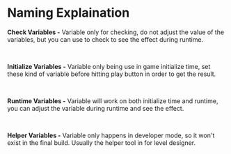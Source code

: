 <div id="content-header">
  <h1>
    Naming Explaination
  </h1>
</div>

<p>
  <span style="font-weight: bold">Check Variables -</span>
  Variable only for checking, do not adjust the value of the variables, but you can use to check to see the effect during runtime.
</p>

<br/>

<p>
  <span style="font-weight: bold">Initialize Variables -</span>
  Variable only being use in game initialize time, set these kind of variable before hitting play button in order to get the result.
</p>

<br/>

<p>
  <span style="font-weight: bold">Runtime Variables -</span>
  Variable will work on both initialize time and runtime, you can adjust the variable during runtime and see the effect.
</p>

<br/>

<p>
  <span style="font-weight: bold">Helper Variables -</span>
  Variable only happens in developer mode, so it won't exist in the final build. Usually the helper tool in for level designer.
</p>
